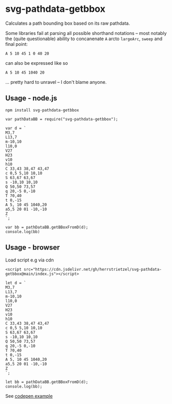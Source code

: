 # svg-pathdata-getbbox
Calculates a path bounding box based on its raw pathdata.  

Some libraries fail at parsing all possible shorthand notations – most notably the (quite questionable) ability to concanenate `A` arcto `largeArc`, `sweep` and final point:  

```
A 5 10 45 1 0 40 20
```

can also be expressed like so

```
A 5 10 45 1040 20
```

... pretty hard to unravel – I don't blame anyone.


## Usage - node.js

```
npm install svg-pathdata-getbbox
```

```
var pathDataBB = require("svg-pathdata-getbbox");

var d = `
M3,7 
L13,7 
m-10,10 
l10,0 
V27 
H23 
v10 
h10
C 33,43 38,47 43,47 
c 0,5 5,10 10,10
S 63,67 63,67       
s -10,10 10,10
Q 50,50 73,57
q 20,-5 0,-10
T 70,40
t 0,-15
A 5, 10 45 1040,20  
a5,5 20 01 -10,-10
Z 
`;

var bb = pathDataBB.getBBoxFromD(d);
console.log(bb)
```

## Usage - browser

Load script e.g via cdn

```
<script src="https://cdn.jsdelivr.net/gh/herrstrietzel/svg-pathdata-getbbox@main/index.js"></script>
```

```
let d = `
M3,7 
L13,7 
m-10,10 
l10,0 
V27 
H23 
v10 
h10
C 33,43 38,47 43,47 
c 0,5 5,10 10,10
S 63,67 63,67       
s -10,10 10,10
Q 50,50 73,57
q 20,-5 0,-10
T 70,40
t 0,-15
A 5, 10 45 1040,20  
a5,5 20 01 -10,-10
Z 
`;

let bb = pathDataBB.getBBoxFromD(d);
console.log(bb);

```

See [codepen example](https://codepen.io/herrstrietzel/pen/QWoyYjY?editors=1010) 



